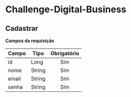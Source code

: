 # Challenge-Digital-Business

## Cadastrar

**Campos da requisição**

| Campo | Tipo | Obrigatório | 
|-------|------|:-------------:
| id | Long | Sim | 
| nome | String | Sim | 
| email | String | Sim | 
| senha | String | Sim | 
